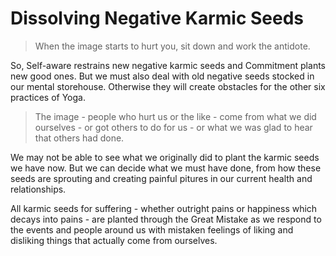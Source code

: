 # Dissolving Negative Karmic Seeds

> When the image starts to hurt you, sit down and work the antidote.

So, Self-aware restrains new negative karmic seeds and Commitment plants new good ones. But we must also deal with old negative seeds stocked in our mental storehouse. Otherwise they will create obstacles for the other six practices of Yoga.

> The image - people who hurt us or the like - come from what we did ourselves - or got others to do for us - or what we was glad to hear that others had done.

We may not be able to see what we originally did to plant the karmic seeds we have now. But we can decide what we must have done, from how these seeds are sprouting and creating painful pitures in our current health and relationships.

All karmic seeds for suffering - whether outright pains or happiness which decays into pains - are planted through the Great Mistake as we respond to the events and people around us with mistaken feelings of liking and disliking things that actually come from ourselves.
